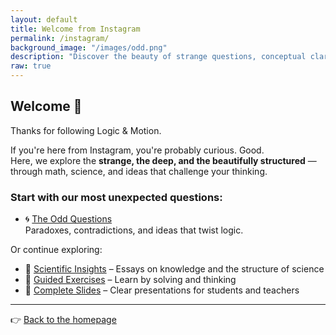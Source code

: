 ```yaml
---
layout: default
title: Welcome from Instagram
permalink: /instagram/
background_image: "/images/odd.png"
description: "Discover the beauty of strange questions, conceptual clarity, and scientific insight."
raw: true
---
```


<div class="content-box">

## Welcome 👋

Thanks for following Logic & Motion.

If you're here from Instagram, you're probably curious. Good.  
Here, we explore the **strange, the deep, and the beautifully structured** — through math, science, and ideas that challenge your thinking.

### Start with our most unexpected questions:
- 🌀 [The Odd Questions](/oddquestions/)  
  Paradoxes, contradictions, and ideas that twist logic.

Or continue exploring:
- 🧠 [Scientific Insights](/insights/) – Essays on knowledge and the structure of science  
- 🧩 [Guided Exercises](/exercises/) – Learn by solving and thinking  
- 📘 [Complete Slides](/slides/) – Clear presentations for students and teachers

---

👉 [Back to the homepage](https://www.cesarepeli.com)

</div>
